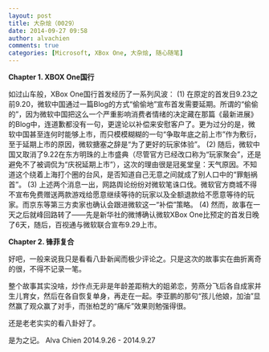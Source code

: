 ```yaml
---
layout: post
title: 大杂烩（0029）
date: 2014-09-27 09:58
author: alvachien
comments: true
categories: [Microsoft, XBox One, 大杂烩, 随心随笔]
---
```

<strong>Chapter 1. XBOX One国行</strong>

如过山车般，XBox One国行首发经历了一系列风波：
(1) 在原定的首发日9.23之前9.20，微软中国通过一篇Blog的方式“偷偷地”宣布首发需要延期。所谓的“偷偷的”，因为微软中国把这么一个严重影响消费者情绪的决定藏在那篇《最新进展》的Blog中，连道歉都没有一句，更遑论以补偿来安慰客户了。更为过分的是，微软中国甚至连何时能够上市，而只模模糊糊的一句“争取年底之前上市”作为敷衍，至于延期上市的原因，微软搪塞之辞是“为了更好的玩家体验”。
(2) 随后，微软中国又取消了9.22在东方明珠的上市盛典（尽管官方已经改口称为“玩家聚会”，还是避免不了被调侃为“庆祝延期上市”），这次的理由很是冠冕堂皇：天气原因。不知道这个绕着上海打个圈的台风，是否知道自己无意之间就成了别人口中的“罪魁祸首”。
(3) 上述两个消息一出，网路舆论纷纷对微软笔诛口伐。微软官方商城不得不宣布免费赠送两款游戏给愿意继续等待的玩家以及全额退款给不愿意等待的玩家。而京东等第三方卖家也确认会跟进微软这一“补偿”策略。
(4) 然而，故事在一天之后就峰回路转了——先是新华社的微博确认微软XBox One比预定的首发日晚了6天，随后，百视通与微软联合宣布9.29上市。

<strong>Chapter 2. 锋菲复合</strong>

好吧，一般来说我只是看看八卦新闻而极少评论之。只是这次的故事实在曲折离奇的很，不得不记录一笔。

整个故事其实没啥，炒作点无非是年龄差距稍大的姐弟恋，劳燕分飞后各自成家并生儿育女，然后在各自恢复单身，再走在一起。李亚鹏的那句“孩儿他娘，加油”显然赢了观众赢了对手，而张柏芝的“痛斥”效果则勉强得很。

还是老老实实的看八卦好了。

是为之记。
Alva Chien
2014.9.26 - 2014.9.27
